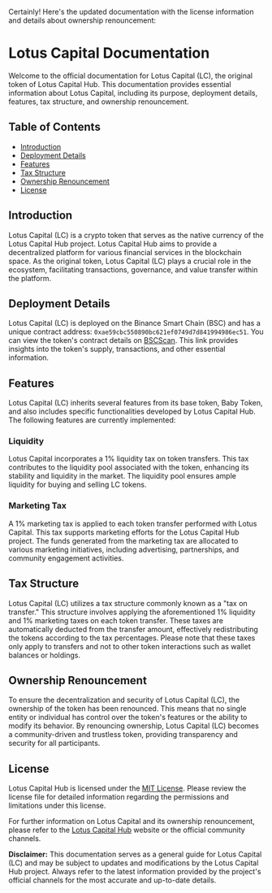 Certainly! Here's the updated documentation with the license information and details about ownership renouncement:

# Lotus Capital Documentation

Welcome to the official documentation for Lotus Capital (LC), the original token of Lotus Capital Hub. This documentation provides essential information about Lotus Capital, including its purpose, deployment details, features, tax structure, and ownership renouncement.

## Table of Contents
- [Introduction](#introduction)
- [Deployment Details](#deployment-details)
- [Features](#features)
- [Tax Structure](#tax-structure)
- [Ownership Renouncement](#ownership-renouncement)
- [License](#license)

## Introduction
Lotus Capital (LC) is a crypto token that serves as the native currency of the Lotus Capital Hub project. Lotus Capital Hub aims to provide a decentralized platform for various financial services in the blockchain space. As the original token, Lotus Capital (LC) plays a crucial role in the ecosystem, facilitating transactions, governance, and value transfer within the platform.

## Deployment Details
Lotus Capital (LC) is deployed on the Binance Smart Chain (BSC) and has a unique contract address: `0xae59cbc550890bc621ef0749d7d841994986ec51`. You can view the token's contract details on [BSCScan](https://bscscan.com/token/0xae59cbc550890bc621ef0749d7d841994986ec51). This link provides insights into the token's supply, transactions, and other essential information.

## Features
Lotus Capital (LC) inherits several features from its base token, Baby Token, and also includes specific functionalities developed by Lotus Capital Hub. The following features are currently implemented:

### Liquidity
Lotus Capital incorporates a 1% liquidity tax on token transfers. This tax contributes to the liquidity pool associated with the token, enhancing its stability and liquidity in the market. The liquidity pool ensures ample liquidity for buying and selling LC tokens.

### Marketing Tax
A 1% marketing tax is applied to each token transfer performed with Lotus Capital. This tax supports marketing efforts for the Lotus Capital Hub project. The funds generated from the marketing tax are allocated to various marketing initiatives, including advertising, partnerships, and community engagement activities.

## Tax Structure
Lotus Capital (LC) utilizes a tax structure commonly known as a "tax on transfer." This structure involves applying the aforementioned 1% liquidity and 1% marketing taxes on each token transfer. These taxes are automatically deducted from the transfer amount, effectively redistributing the tokens according to the tax percentages. Please note that these taxes only apply to transfers and not to other token interactions such as wallet balances or holdings.

## Ownership Renouncement
To ensure the decentralization and security of Lotus Capital (LC), the ownership of the token has been renounced. This means that no single entity or individual has control over the token's features or the ability to modify its behavior. By renouncing ownership, Lotus Capital (LC) becomes a community-driven and trustless token, providing transparency and security for all participants.

## License
Lotus Capital Hub is licensed under the [MIT License](https://github.com/StefanIsMe/Lotus-Capital-Hub-Token/blob/main/LICENSE). Please review the license file for detailed information regarding the permissions and limitations under this license.

For further information on Lotus Capital and its ownership renouncement, please refer to the [Lotus Capital Hub](https://lotuscapitalhub.com) website or the official community channels.

**Disclaimer:** This documentation serves as a general guide for Lotus Capital (LC) and may be subject to updates and modifications by the Lotus Capital Hub project. Always refer to the latest information provided by the project's official channels for the most accurate and up-to-date details.
